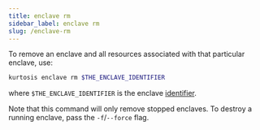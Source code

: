 ```yaml
---
title: enclave rm
sidebar_label: enclave rm
slug: /enclave-rm
---
```


To remove an enclave and all resources associated with that particular enclave, use:

```bash
kurtosis enclave rm $THE_ENCLAVE_IDENTIFIER 
```
where `$THE_ENCLAVE_IDENTIFIER` is the enclave [identifier](../resource-identifier.md).

Note that this command will only remove stopped enclaves. To destroy a running enclave, pass the `-f`/`--force` flag.